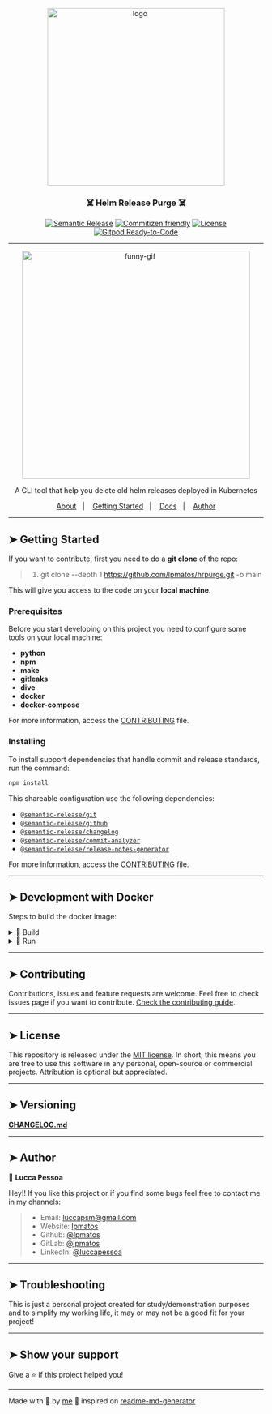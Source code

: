 <p align="center">
  <img alt="logo" src="https://media2.giphy.com/media/l161uJh2ZVzgc/giphy.gif" width="350px" float="center"/>
</p>

<h3 align="center">☠️ Helm Release Purge ☠️</h3>

<div align="center">

[![Semantic Release](https://img.shields.io/badge/%20%20%F0%9F%93%A6%F0%9F%9A%80-semantic--release-e10079.svg)](https://github.com/lpmatos/hrpurge)
[![Commitizen friendly](https://img.shields.io/badge/commitizen-friendly-brightgreen.svg)](https://github.com/lpmatos/hrpurge)
[![License](https://img.shields.io/badge/license-MIT-blue.svg)](/LICENSE)
[![Gitpod Ready-to-Code](https://img.shields.io/badge/Gitpod-Ready--to--Code-blue?logo=gitpod)](https://gitpod.io/#https://github.com/lpmatos/hrpurge)

</div>

---

<p align="center">
  <img alt="funny-gif" src="https://steamuserimages-a.akamaihd.net/ugc/90470964761468233/EBE96184DD5BD1AFD12E7550B87CE0E24D9772AB/" width="450px" float="center"/>
</p>

<p align="center">  
  A CLI tool that help you delete old helm releases deployed in Kubernetes
</p>

<p align="center">
  <a href="#about">About</a>&nbsp;&nbsp;&nbsp;|&nbsp;&nbsp;&nbsp;
  <a href="#getting-started">Getting Started</a>&nbsp;&nbsp;&nbsp;|&nbsp;&nbsp;&nbsp;
  <a href="#docs">Docs</a>&nbsp;&nbsp;&nbsp;|&nbsp;&nbsp;&nbsp;
  <a href="#author">Author</a>
</p>

---

## ➤ Getting Started <a name = "getting-started"></a>

If you want to contribute, first you need to do a **git clone** of the repo:

>
> 1. git clone --depth 1 <https://github.com/lpmatos/hrpurge.git> -b main
>

This will give you access to the code on your **local machine**.

### Prerequisites

Before you start developing on this project you need to configure some tools on your local machine:

- **python**
- **npm**
- **make**
- **gitleaks**
- **dive**
- **docker**
- **docker-compose**

For more information, access the [CONTRIBUTING](CONTRIBUTING.md) file.

### Installing

To install support dependencies that handle commit and release standards, run the command:

```bash
npm install
```

This shareable configuration use the following dependencies:

- [`@semantic-release/git`](https://github.com/semantic-release/git)
- [`@semantic-release/github`](https://github.com/semantic-release/github)
- [`@semantic-release/changelog`](https://github.com/semantic-release/changelog)
- [`@semantic-release/commit-analyzer`](https://github.com/semantic-release/commit-analyzer)
- [`@semantic-release/release-notes-generator`](https://github.com/semantic-release/release-notes-generator)

For more information, access the [CONTRIBUTING](CONTRIBUTING.md) file.

---

## ➤ Development with Docker


Steps to build the docker image:

<details><summary>🐋 Build</summary>
<p>

Docker commands to build your image:

```bash
docker image build -t <IMAGE_NAME> -f <PATH_DOCKERFILE> <PATH_CONTEXT_DOCKERFILE>
docker image build -t <IMAGE_NAME> . (This context)
```
</p>
</details>

<details><summary>🐋 Run</summary>
<p>

Docker commands to run a container with yout image:

* **Linux** running:

```bash
docker container run -d -p <LOCAL_PORT:CONTAINER_PORT> <IMAGE_NAME> <COMMAND>
docker container run -it --rm --name <CONTAINER_NAME> -p <LOCAL_PORT:CONTAINER_PORT> <IMAGE_NAME> <COMMAND>
```

* **Windows** running:

```bash
winpty docker.exe container run -it --rm <IMAGE_NAME> <COMMAND>
```
</p>
</details>

---

## ➤ Contributing

Contributions, issues and feature requests are welcome. Feel free to check issues page if you want to contribute. [Check the contributing guide](CONTRIBUTING.md).

---

## ➤ License <a name = "license"></a>

This repository is released under the [MIT license](https://opensource.org/licenses/MIT). In short, this means you are free to use this software in any personal, open-source or commercial projects. Attribution is optional but appreciated.

---

## ➤ Versioning <a name = "versioning"></a>

[**CHANGELOG.md**](CHANGELOG.md)

---

## ➤ Author <a name = "author"></a>

👤 **Lucca Pessoa**

Hey!! If you like this project or if you find some bugs feel free to contact me in my channels:

>
> * Email: luccapsm@gmail.com
> * Website: [lpmatos](https://github.com/lpmatos)
> * Github: [@lpmatos](https://github.com/lpmatos)
> * GitLab: [@lpmatos](https://gitlab.com/lpmatos)
> * LinkedIn: [@luccapessoa](https://www.linkedin.com/in/luccapessoa/)
>

---

## ➤ Troubleshooting <a name = "troubleshooting"></a>

This is just a personal project created for study/demonstration purposes and to simplify my working life, it may or may not be a good fit for your project!

---

## ➤ Show your support <a name = "show-your-support"></a>

Give a ⭐️ if this project helped you!

---

Made with 💜 by [me](https://github.com/lpmatos) :wave: inspired on [readme-md-generator](https://github.com/kefranabg/readme-md-generator)
